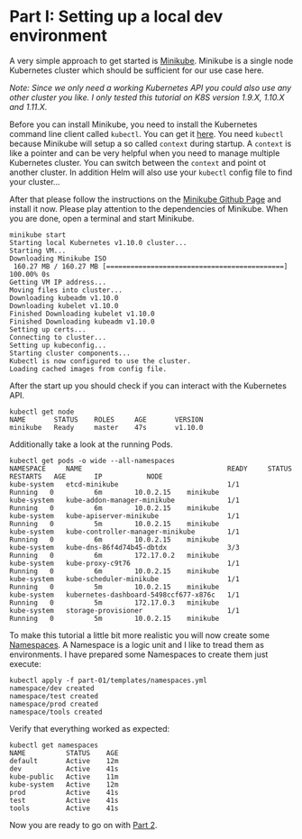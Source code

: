 # Part I: Setting up a local dev environment

A very simple approach to get started is [Minikube](https://github.com/kubernetes/minikube).
Minikube is a single node Kubernetes cluster which should be sufficient for our
use case here.

_Note: Since we only need a working Kubernetes API you could also use any other
cluster you like. I only tested this tutorial on K8S version 1.9.X, 1.10.X and 
1.11.X._

Before you can install Minikube, you need to install the Kubernetes command line
client called `kubectl`. You can get it [here](https://kubernetes.io/docs/tasks/tools/install-kubectl/).
You need `kubectl` because Minikube will setup a so called `context` during startup.
A `context` is like a pointer and can be very helpful when you need to manage
multiple Kubernetes cluster. You can switch between the `context` and point ot
another cluster. In addition Helm will also use your `kubectl` config file to
find your cluster...

After that please follow the instructions on the 
[Minikube Github Page](https://github.com/kubernetes/minikube) and install 
it now. Please play attention to the dependencies of Minikube. When you are done, 
open a terminal and start Minikube.

```
minikube start
Starting local Kubernetes v1.10.0 cluster...
Starting VM...
Downloading Minikube ISO
 160.27 MB / 160.27 MB [============================================] 100.00% 0s
Getting VM IP address...
Moving files into cluster...
Downloading kubeadm v1.10.0
Downloading kubelet v1.10.0
Finished Downloading kubelet v1.10.0
Finished Downloading kubeadm v1.10.0
Setting up certs...
Connecting to cluster...
Setting up kubeconfig...
Starting cluster components...
Kubectl is now configured to use the cluster.
Loading cached images from config file.
```

After the start up you should check if you can interact with the Kubernetes API.

```
kubectl get node
NAME       STATUS    ROLES     AGE       VERSION
minikube   Ready     master    47s       v1.10.0
```

Additionally take a look at the running Pods.

```
kubectl get pods -o wide --all-namespaces
NAMESPACE     NAME                                    READY     STATUS    RESTARTS   AGE       IP           NODE
kube-system   etcd-minikube                           1/1       Running   0          6m        10.0.2.15    minikube
kube-system   kube-addon-manager-minikube             1/1       Running   0          6m        10.0.2.15    minikube
kube-system   kube-apiserver-minikube                 1/1       Running   0          5m        10.0.2.15    minikube
kube-system   kube-controller-manager-minikube        1/1       Running   0          6m        10.0.2.15    minikube
kube-system   kube-dns-86f4d74b45-dbtdx               3/3       Running   0          6m        172.17.0.2   minikube
kube-system   kube-proxy-c9t76                        1/1       Running   0          6m        10.0.2.15    minikube
kube-system   kube-scheduler-minikube                 1/1       Running   0          5m        10.0.2.15    minikube
kube-system   kubernetes-dashboard-5498ccf677-x876c   1/1       Running   0          5m        172.17.0.3   minikube
kube-system   storage-provisioner                     1/1       Running   0          5m        10.0.2.15    minikube
```

To make this tutorial a little bit more realistic you will now create some
[Namespaces](https://kubernetes.io/docs/concepts/overview/working-with-objects/namespaces/).
A Namespace is a logic unit and I like to tread them as environments. I have
prepared some Namespaces to create them just execute:

```
kubectl apply -f part-01/templates/namespaces.yml
namespace/dev created
namespace/test created
namespace/prod created
namespace/tools created
```

Verify that everything worked as expected:

```
kubectl get namespaces
NAME          STATUS    AGE
default       Active    12m
dev           Active    41s
kube-public   Active    11m
kube-system   Active    12m
prod          Active    41s
test          Active    41s
tools         Active    41s
```

Now you are ready to go on with [Part 2](../part-02/README.md).
